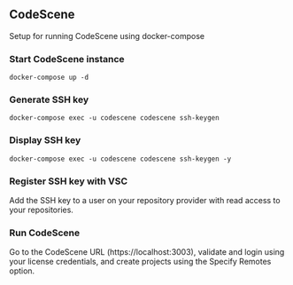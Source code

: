 ## CodeScene

Setup for running CodeScene using docker-compose

### Start CodeScene instance

```shell
docker-compose up -d
```

### Generate SSH key

```shell
docker-compose exec -u codescene codescene ssh-keygen
```

### Display SSH key

```shell
docker-compose exec -u codescene codescene ssh-keygen -y
```

### Register SSH key with VSC
Add the SSH key to a user on your repository provider with read access to your repositories.

### Run CodeScene
Go to the CodeScene URL (https://localhost:3003), validate and login using your license credentials, and create projects using the Specify Remotes option.
